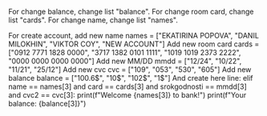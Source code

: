 For change balance, change list "balance".
For change room card, change list "cards".
For change name, change list "names".

For create account, add new name
names = ["EKATIRINA POPOVA", "DANIL MILOKHIN", "VIKTOR COY", "NEW ACCOUNT"]
Add new room card
cards = ["0912 7771 1828 0000", "3717 1382 0101 1111", "1019 1019 2373 2222", "0000 0000 0000 0000"]
Add new MM/DD
mmdd = ["12/24", "10/22", "11/21", "25/12"]
Add new cvc
cvc = ["109", "053", "530", "605"]
Add new balance
balance = ["100.6$", "10$", "102$", "1$"]
And create here line:
elif name == names[3] and card == cards[3] and srokgodnosti == mmdd[3] and cvc2 == cvc[3]:
    print(f"Welcome {names[3]} to bank!")
    print(f"Your balance: {balance[3]}")